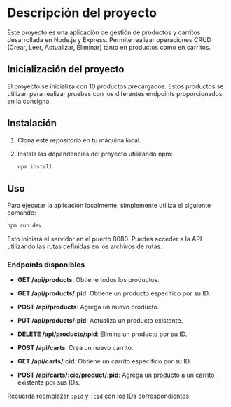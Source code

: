 # Descripción del proyecto

Este proyecto es una aplicación de gestión de productos y carritos desarrollada en Node.js y Express. Permite realizar operaciones CRUD (Crear, Leer, Actualizar, Eliminar) tanto en productos como en carritos.

## Inicialización del proyecto

El proyecto se inicializa con 10 productos precargados. Estos productos se utilizan para realizar pruebas con los diferentes endpoints proporcionados en la consigna.

## Instalación

1. Clona este repositorio en tu máquina local.
2. Instala las dependencias del proyecto utilizando npm:

   ```bash
   npm install
   ```

## Uso
Para ejecutar la aplicación localmente, simplemente utiliza el siguiente comando:

   ```bash
   npm run dev
   ```
Esto iniciará el servidor en el puerto 8080. Puedes acceder a la API utilizando las rutas definidas en los archivos de rutas.

### Endpoints disponibles

- **GET /api/products**: Obtiene todos los productos.
- **GET /api/products/:pid**: Obtiene un producto específico por su ID.
- **POST /api/products**: Agrega un nuevo producto.
- **PUT /api/products/:pid**: Actualiza un producto existente.
- **DELETE /api/products/:pid**: Elimina un producto por su ID.

- **POST /api/carts**: Crea un nuevo carrito.
- **GET /api/carts/:cid**: Obtiene un carrito específico por su ID.
- **POST /api/carts/:cid/product/:pid**: Agrega un producto a un carrito existente por sus IDs.

Recuerda reemplazar `:pid` y `:cid` con los IDs correspondientes.